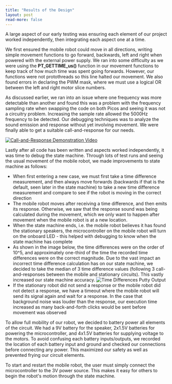 ```yaml
---
title: "Results of the Design"
layout: post
read-more: false
---
```


A large aspect of our early testing was ensuring each element of our project worked independently, then integrating each aspect one at a time.

We first ensured the mobile robot could move in all directions, writing simple movement functions to go forward, backwards, left and right when powered with the external power supply. We ran into some difficulty as we were using the **PT_GETTIME_us()** function in our movement functions to keep track of how much time was spent going forwards. However, our functions were not protothreads so this line halted our movement. We also found errors in declaring the PWM mask, where we must use a logical OR between the left and right motor slice numbers.

As discussed earlier, we ran into an issue where one frequency was more detectable than another and found this was a problem with the frequency sampling rate when swapping the code on both Picos and seeing it was not a circuitry problem. Increasing the sample rate allowed the 5000Hz frequency to be detected. 
Our debugging techniques was to analyze the sound emission and response without yet involving movement. We were finally able to get a suitable call-and-response for our needs.

[![Call-and-Response Demonstration Video](https://i.ibb.co/TcLPgjD/20221121-163416.jpg)](https://youtu.be/Qb5uwBpkJ-c)

Lastly after all code has been written and aspects worked independently, it was time to debug the state machine. Through lots of test runs and seeing the usual movement of the mobile robot, we made improvements to state machine as follows:
* When first entering a new case, we must first take a time difference measurement, and then always move forwards (backwards if that is the default, seen later in the state machine) to take a new time difference measurement and compare to see if the robot is moving in the correct direction
* The mobile robot moves after receiving a time difference, and then emits its response. Otherwise, we saw that the response sound was being calculated during the movement, which we only want to happen after movement when the mobile robot is at a new location. 
* When the state machine ends, i.e. the mobile robot believes it has found the stationary speakers, the microcontroller on the mobile robot will turn on the onboard LED - this helped with debugging to know when the state machine has complete
* As shown in the image below, the time differences were on the order of 10^5, and approximately one-third of the time the recorded time differences were on the correct magnitude. Due to the vast impact an incorrect time difference calculation has on our state machine, we decided to take the median of 3 time difference values (following 3 call-and-responses between the mobile and stationary circuits). This vastly increased our state machine accuracy.
![Time Differences Putty Output](https://i.ibb.co/xs3yXw4/20221128-130139.jpg)
* If the stationary robot did not send a response or the mobile robot did not detect a response, we have a timeout where the mobile robot will send its signal again and wait for a response. In the case that background noise was louder than the response, our execution time increased as many back-and-forth clicks would be sent before movement was observed

To allow full mobility of our robot, we decided to battery power all elements of the circuit. We had a 9V battery for the speaker, 2x1.5V batteries for powering the microcontroller, and 4x1.5V batteries for supplying voltage to the motors. To avoid confusing each battery inputs/outputs, we recorded the location of each battery input and ground and checked our connections before connecting any power. This maximized our safety as well as prevented frying our circuit elements.

To start and restart the mobile robot, the user must simply connect the microcontroller to the 3V power source. This makes it easy for others to begin the robot's motion through the state machine. 